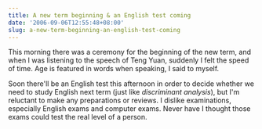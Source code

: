 ```yaml
---
title: A new term beginning & an English test coming
date: '2006-09-06T12:55:48+08:00'
slug: a-new-term-beginning-an-english-test-coming
---
```


This morning there was a ceremony for the beginning of the new term, and when I was listening to the speech of Teng Yuan, suddenly I felt the speed of time. Age is featured in words when speaking, I said to myself.

Soon there'll be an English test this afternoon in order to decide whether we need to study English next term (just like _discriminant analysis_), but I'm reluctant to make any preparations or reviews. I dislike examinations, especially English exams and computer exams. Never have I thought those exams could test the real level of a person.
